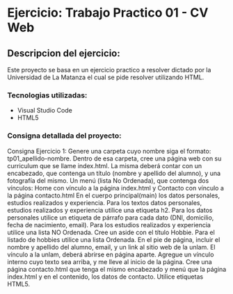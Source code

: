 # Ejercicio: Trabajo Practico 01 - CV Web

## Descripcion del ejercicio:

Este proyecto se basa en un ejercicio practico a resolver dictado por la Universidad de La Matanza el cual se pide resolver utilizando HTML.

### Tecnologias utilizadas:

* Visual Studio Code
* HTML5

### Consigna detallada del proyecto:

Consigna Ejercicio 1:
Genere una carpeta cuyo nombre siga el formato: tp01_apellido-nombre.
Dentro de esa carpeta, cree una página web con su curriculum que se llame index.html. 
La misma deberá contar con un encabezado, que contenga un título (nombre y apellido del
alumno), y una fotografía del mismo.
Un menú (lista No Ordenada), que contenga dos vínculos: Home con vínculo a la página index.html
y Contacto con vínculo a la página contacto.html
En el cuerpo principal(main) los datos personales, estudios realizados y experiencia.
Para los textos datos personales, estudios realizados y experiencia utilice una etiqueta h2.
Para los datos personales utilice un etiqueta de párrafo para cada dato (DNI, domicilio, fecha de
nacimiento, email). Para los estudios realizados y experiencia utilice una lista NO Ordenada.
Cree un aside con el título Hobbie.
Para el listado de hobbies utilice una lista Ordenada.
En el pie de página, incluir el nombre y apellido del alumno, email, y un link al sitio web de la
unlam.
El vínculo a la unlam, deberá abrirse en página aparte.
Agregue un vínculo interno cuyo texto sea arriba, y me lleve al inicio de la página.
Cree una página contacto.html que tenga el mismo encabezado y menú que la página index.html y
en el contenido, los datos de contacto.
Utilice etiquetas HTML5.
